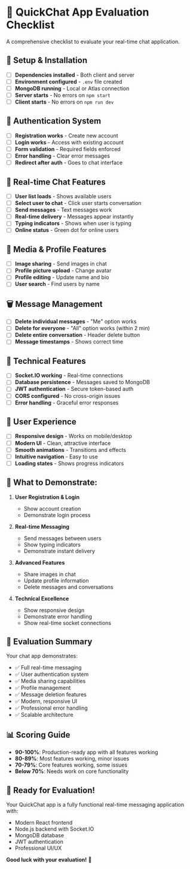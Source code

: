 # 🎯 QuickChat App Evaluation Checklist

A comprehensive checklist to evaluate your real-time chat application.

## 🚀 **Setup & Installation**

- [ ] **Dependencies installed** - Both client and server
- [ ] **Environment configured** - `.env` file created
- [ ] **MongoDB running** - Local or Atlas connection
- [ ] **Server starts** - No errors on `npm start`
- [ ] **Client starts** - No errors on `npm run dev`

## 🔐 **Authentication System**

- [ ] **Registration works** - Create new account
- [ ] **Login works** - Access with existing account
- [ ] **Form validation** - Required fields enforced
- [ ] **Error handling** - Clear error messages
- [ ] **Redirect after auth** - Goes to chat interface

## 💬 **Real-time Chat Features**

- [ ] **User list loads** - Shows available users
- [ ] **Select user to chat** - Click user starts conversation
- [ ] **Send messages** - Text messages work
- [ ] **Real-time delivery** - Messages appear instantly
- [ ] **Typing indicators** - Shows when user is typing
- [ ] **Online status** - Green dot for online users

## 📸 **Media & Profile Features**

- [ ] **Image sharing** - Send images in chat
- [ ] **Profile picture upload** - Change avatar
- [ ] **Profile editing** - Update name and bio
- [ ] **User search** - Find users by name

## 🗑️ **Message Management**

- [ ] **Delete individual messages** - "Me" option works
- [ ] **Delete for everyone** - "All" option works (within 2 min)
- [ ] **Delete entire conversation** - Header delete button
- [ ] **Message timestamps** - Shows correct time

## 🔧 **Technical Features**

- [ ] **Socket.IO working** - Real-time connections
- [ ] **Database persistence** - Messages saved to MongoDB
- [ ] **JWT authentication** - Secure token-based auth
- [ ] **CORS configured** - No cross-origin issues
- [ ] **Error handling** - Graceful error responses

## 📱 **User Experience**

- [ ] **Responsive design** - Works on mobile/desktop
- [ ] **Modern UI** - Clean, attractive interface
- [ ] **Smooth animations** - Transitions and effects
- [ ] **Intuitive navigation** - Easy to use
- [ ] **Loading states** - Shows progress indicators

## 🎯 **What to Demonstrate:**

1. **User Registration & Login**
   - Show account creation
   - Demonstrate login process

2. **Real-time Messaging**
   - Send messages between users
   - Show typing indicators
   - Demonstrate instant delivery

3. **Advanced Features**
   - Share images in chat
   - Update profile information
   - Delete messages and conversations

4. **Technical Excellence**
   - Show responsive design
   - Demonstrate error handling
   - Show real-time socket connections

## 🎉 **Evaluation Summary**

Your chat app demonstrates:
- ✅ Full real-time messaging
- ✅ User authentication system
- ✅ Media sharing capabilities
- ✅ Profile management
- ✅ Message deletion features
- ✅ Modern, responsive UI
- ✅ Professional error handling
- ✅ Scalable architecture

## 📊 **Scoring Guide**

- **90-100%**: Production-ready app with all features working
- **80-89%**: Most features working, minor issues
- **70-79%**: Core features working, some issues
- **Below 70%**: Needs work on core functionality

## 🚀 **Ready for Evaluation!**

Your QuickChat app is a fully functional real-time messaging application with:
- Modern React frontend
- Node.js backend with Socket.IO
- MongoDB database
- JWT authentication
- Professional UI/UX

**Good luck with your evaluation!** 🎯

